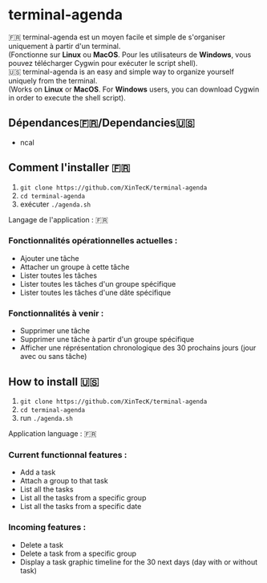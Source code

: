 # terminal-agenda
:fr: terminal-agenda est un moyen facile et simple de s'organiser uniquement à partir d'un terminal.  
(Fonctionne sur **Linux** ou **MacOS**. Pour les utilisateurs de **Windows**, vous pouvez télécharger Cygwin pour exécuter le script shell).  
:us: terminal-agenda is an easy and simple way to organize yourself uniquely from the terminal.  
(Works on **Linux** or **MacOS**. For **Windows** users, you can download Cygwin in order to execute the shell script).

## Dépendances:fr:/Dependancies:us:
- ncal

## Comment l'installer :fr:
1.   `git clone https://github.com/XinTecK/terminal-agenda`
2.   `cd terminal-agenda`
3.   exécuter `./agenda.sh`

Langage de l'application : :fr:

### Fonctionnalités opérationnelles actuelles :
- Ajouter une tâche
- Attacher un groupe à cette tâche
- Lister toutes les tâches
- Lister toutes les tâches d'un groupe spécifique
- Lister toutes les tâches d'une dâte spécifique

### Fonctionnalités à venir :
- Supprimer une tâche
- Supprimer une tâche à partir d'un groupe spécifique
- Afficher une réprésentation chronologique des 30 prochains jours (jour avec ou sans tâche)

## How to install :us:
1.   `git clone https://github.com/XinTecK/terminal-agenda`
2.   `cd terminal-agenda`
3.   run `./agenda.sh`

Application language : :fr:

### Current functionnal features :
- Add a task
- Attach a group to that task
- List all the tasks
- List all the tasks from a specific group
- List all the tasks from a specific date

### Incoming features :
- Delete a task
- Delete a task from a specific group
- Display a task graphic timeline for the 30 next days (day with or without task)
